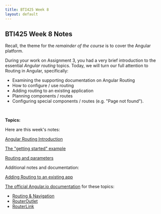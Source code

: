 ```yaml
---
title: BTI425 Week 8
layout: default
---
```


## BTI425 Week 8 Notes

Recall, the theme for the *remainder of the course* is to cover the Angular platform.  

During your work on Assignment 3, you had a very brief introduction to the essential *Angular routing* topics. Today, we will turn our full attention to Routing in Angular, specifically: 

* Examining the supporting documentation on Angular Routing
* How to configure / use routing
* Adding routing to an existing application
* Planning components / routes
* Configuring special components / routes (e.g. "Page not found").

<br>

**Topics:**

Here are this week's notes:

[Angular Routing Introduction](angular-routing-intro)

[The "getting started" example](angular-routing-example)

[Routing and parameters](angular-routing-parameters)

Additional notes and documentation:

[Adding Routing to an existing app](angular-routing-existing-app)

[The official Angular.io documentation](https://angular.io/docs) for these topics:
* [Routing & Navigation](https://angular.io/guide/router)
* [RouterOutlet](https://angular.io/api/router/RouterOutlet)
* [RouterLink](https://angular.io/api/router/RouterLink)

<br>
